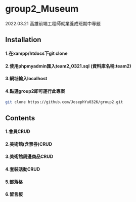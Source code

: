 # group2_Museum

2022.03.21 高雄前端工程師就業養成班期中專題

## Installation
#### 1.在xampp/htdocs下git clone
#### 2.使用phpmyadmin匯入team2_0321.sql (資料庫名稱:team2)
#### 3.網址輸入localhost
#### 4.點選group2即可運行此專案


```bash
git clone https://github.com/JosephYu0326/group2.git
```

## Contents
#### 1.會員CRUD
#### 2.美術館(含票券)CRUD
#### 3.美術館周邊商品CRUD
#### 4.套裝活動CRUD
#### 5.部落格
#### 6.留言板
